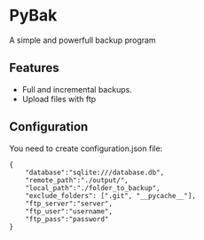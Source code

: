 # PyBak

A simple and powerfull backup program

## Features

- Full and incremental backups.
- Upload files with ftp

## Configuration

You need to create configuration.json file:
~~~
{
    "database":"sqlite:///database.db",
    "remote_path":"./output/",
    "local_path":"./folder_to_backup",
    "exclude_folders": [".git", "__pycache__"],
    "ftp_server":"server",
    "ftp_user":"username",
    "ftp_pass":"password"
}
~~~